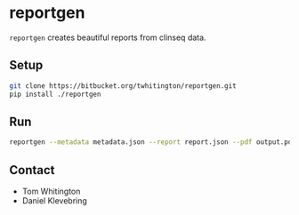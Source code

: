 # reportgen

`reportgen` creates beautiful reports from clinseq data. 

## Setup

~~~bash
git clone https://bitbucket.org/twhitington/reportgen.git
pip install ./reportgen
~~~

## Run

~~~bash
reportgen --metadata metadata.json --report report.json --pdf output.pdf
~~~

## Contact

* Tom Whitington
* Daniel Klevebring